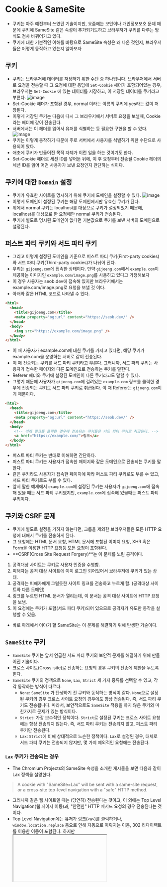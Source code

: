 # Cookie & SameSite
- 쿠키는 아주 예전부터 쓰였던 기술이지만, 요즘에는 보안이나 개인정보보호 문제 때문에 쿠키에 SameSite 같은 속성이 추가되기도하고 브라우저가 쿠키를 다루는 방식도 점차 바뀌어가고 있다.
- 쿠키에 대한 기본적인 이해를 바탕으로 SameSite 속성은 왜 나온 것인지, 브라우저들은 어떻게 동작하고 있는지 알아보자
## 쿠키
- 쿠키는 브라우저에 데이터를 저장하기 위한 수단 중 하나입니다. 브라우저에서 서버로 요청을 전송할 때 그 요청에 대한 응답에 `Set-Cookie` 헤더가 포함되어있는 경우, 브라우저는 `Set-Cookie` 에 있는 데이터를 저장하고, 이 저장된 데이터를 쿠키라고 부른다.
![image](https://github.com/user-attachments/assets/fc865cf2-6d59-4b45-9272-e17d18817d15)
- Set-Cookie 헤더가 포함된 경우, normal 이라는 이름의 쿠키에 yes라는 값이 저장된다.
- 이렇게 저장된 쿠키는 다음에 다시 그 브라우저에서 서버로 요청을 보낼때, Cookie라는 헤더에 같이 전송된다.
- 서버에서는 이 헤더를 읽어서 유저를 식별하는 등 필요한 구현을 할 수 있다.
![image](https://github.com/user-attachments/assets/5d53002b-db79-491e-af68-19702581bd48)
- 쿠키는 이렇게 동작하기 때문에 주로 서버에서 사용자를 식별하기 위한 수단으로 사용되어 왔다.
- 애초에 쿠키가 만들어진 목적 자체가 이런 일을 하는 것이기도 한다.
- Set-Cookie 헤더로 세션 ID를 넣어둔 뒤에, 이 후 요청부터 전송될 Cookie 헤더의 세션 ID를 읽어 어떤 사용자가 보낸 요청인지 판단하는 식이다.
## 쿠키에 대한 `Domain` 설정
- 쿠키가 유효한 사이트를 명시하기 위해 쿠키에 도메인을 설정할 수 있다.
![image](https://github.com/user-attachments/assets/f63cab06-2f21-4a84-bcd5-49840d58d927)
- 이렇게 도메인이 설정된 쿠키는 해당 도메인에서만 유효한 쿠키가 된다.
- 위에서 normal 쿠키는 localhost를 대상으로 쿠키가 설정되었기 때문에, localhost를 대상으로 한 요청에만 normal 쿠키가 전송된다.
- 쿠키에 별도로 명시된 도메인이 없다면 기본값으로 쿠키를 보낸 서버의 도메인으로 설정된다.
## 퍼스트 파티 쿠키와 서드 파티 쿠키
- 그리고 이렇게 설정된 도메인을 기준으로 퍼스트 파티 쿠키(First-party cookies)와 서드 파티 쿠키(Third-party cookies)가 나뉘어 진다.
- 우리는 `gijoeng.com`에 접속한 상태이다. 만약 `gijoeng.com`에서 `example.com`이 제공하는 이미지인 `example.com/image.png`를 사용하고 있다고 가정해보자
- 이 경우 사용자는 seob.dev에 접속해 있지만 브라우저에서는 example.com/image.png로 요청을 보낼 것 이다.
- 아래와 같은 HTML 코드로 나타낼 수 있다.
```html
<html>
  <head>
    <title>gijoeng.com</title>
    <meta property="og:url" content="https://seob.dev/" />
  </head>
  <body>
    <img src="https://example.com/image.png" />
  </body>
</html>
```
- 이 때 사용자가 example.com에 대한 쿠키를 가지고 있다면, 해당 쿠키가 example.com을 운영하는 서버로 같이 전송된다.
- 이 때 전송되는 쿠키를 서드 파티 쿠키라고 부른다. 그러니까, 서드 파티 쿠키는 사용자가 접속한 페이지와 다른 도메인으로 전송하는 쿠키를 말한다.
- Referer 헤더와 쿠키에 설정된 도메인이 다른 쿠키라고도 말할 수 있다.
- 그렇기 때문에 사용자가 `gijoeng.com`에 걸려있는 `example.com` 링크를 클릭한 경우에 전송되는 쿠키도 서드 파티 쿠키로 취급된다. 이 때 Referer는 `gijoeng.com`이기 떼문이다.
```html
<html>
  <head>
    <title>gijoeng.com</title>
    <meta property="og:url" content="https://seob.dev/" />
  </head>
  <body>
    <!-- 아래 링크를 클릭한 경우에 전송되는 쿠키들은 서드 파티 쿠키로 취급된다. -->
    <a href="https://example.com/">링크</a>
  </body>
</html>
```
- 퍼스트 파티 쿠키는 반대로 이해하면 간단하다.
- 퍼스트 파티 쿠키는 사용자가 접속한 페이지와 같은 도메인으로 전송되는 쿠키를 말한다.
- 같은 쿠키라도 사용자가 접속한 페이지에 따라 퍼스트 파티 쿠키로도 부를 수 있고, 서드 파티 쿠키로도 부를 수 있다.
- 앞서 말한 예제에서 `example.com`에 설정된 쿠키는 사용자가 `gijoeng.com`에 접속해 있을 때는 서드 파티 쿠키였지만, `example.com`에 접속해 있을때는 퍼스트 파티 쿠키이다.
## 쿠키와 CSRF 문제
- 쿠키에 별도로 설정을 가하지 않는다면, 크롬을 제외한 브라우저들은 모든 HTTP 요청에 대해서 쿠키를 전송하게 된다.
- 그 요청에는 HTML 문서 요청, HTML 문서에 포함된 이미지 요청, XHR 혹은 Form을 이용한 HTTP 요청등 모든 요청이 포함된다.
- **CSRF(Cross Site Request Forgery)**는 이 문제를 노린 공격이다.
1. 공격대상 사이트는 쿠키로 사용자 인증을 수행함.
2. 피해자는 공격 대상 사이트에 이미 로그인 되어있어서 브라우저에 쿠키가 있는 상태.
3. 공격자는 피해자에게 그럴듯한 사이트 링크를 전송하고 누르게 함. (공격대상 사이트와 다른 도메인)
4. 링크를 누르면 HTML 문서가 열리는데, 이 문서는 공격 대상 사이트에 HTTP 요청을 보냄.
5. 이 요청에는 쿠키가 포함(서드 파티 쿠키)되어 있으므로 공격자가 유도한 동작을 실행할 수 있음.
- 바로 아래에서 이야기 할 SameSite는 이 문제를 해결하기 위해 탄생한 기술이다.
## `SameSite` 쿠키
- `SameSite` 쿠키는 앞서 언급한 서드 파티 쿠키의 보안적 문제를 해결하기 위해 만들어진 기술이다.
- 크로스 사이트(Cross-site)로 전송하는 요청의 경우 쿠키의 전송에 제한을 두도록 힌다.
- `SameSite` 쿠키의 정책으로 `None`, `Lax`, `Strict` 세 가지 종류를 선택할 수 있고, 각각 동작하는 방식이 다르다.
  - `None`: `SameSite` 가 탄생하기 전 쿠키와 동작하는 방식이 같다. `None`으로 설정된 쿠키의 경우 크로스 사이트 요청의 경우에도 항상 전송된다. 즉, 서드 파티 쿠키도 전송됩니다. 따라서, 보안적으로도 `SameSite` 적용을 하지 않은 쿠키와 마찬가지로 문제가 있는 방식이다.
  - `Strict`: 가장 보수적인 정책이다. `Strict`로 설정된 쿠키는 크로스 사이트 요청에는 항상 전송되지 않는다. 즉, 서드 파티 쿠키는 전송되지 않고, 퍼스트 파티 쿠키만 전송된다.
  - `Lax`: `Strict`에 비해 상대적으로 느슨한 정책이다. `Lax`로 설정된 경우, 대체로 서드 파티 쿠키는 전송되지 않지만, 몇 가지 예외적인 요청에는 전송된다.
### `Lax` 쿠키가 전송되는 경우
- The Chromium Projects의 SameSite 속성을 소개한 게시물을 보면 다음과 같이 Lax 정책을 설명한다.
> A cookie with "SameSite=Lax" will be sent with a same-site request, or a cross-site top-level navigation with a "safe" HTTP method.
- 그러니까 같은 웹 사이트일 때는 (당연히) 전송된다는 것이고, 이 외에는 Top Level Navigation(웹 페이지 이동)과, "안전한" HTTP 메서드 요청의 경우 전송된다는 것이다.
- Top Level Navigation에는 유저가 링크(`<a>`)를 클릭하거나, `window.location.replace` 등으로 인해 자동으로 이뤄지는 이동, 302 리다이렉트를 이용한 이동이 포함된다. 하지만 <iframe>이나 <img>를 문서에 삽입함으로서 발생하는 HTTP 요청은 "Navigation"이라고 할 수 없으니 `Lax` 쿠키가 전송되지 않고, `<iframe>` 안에서 페이지를 이동하는 경우는 "Top Level"이라고 할 수 없으므로 `Lax` 쿠키는 전송되지 않는다.
- 또한 "안전하지 않은" `POST`나 `DELETE` 같은 요청의 경우, `Lax` 쿠키는 전송되지 않는다. 하지만 `GET`처럼 서버의 서버의 상태를 바꾸지 않을 거라고 기대되는 요청에는 `Lax` 쿠키가 전송된다.
- 이 모든 내용은 서드 파티 쿠키에 한하는 것이고, 퍼스트 파티 쿠키는 `Lax`나 `Strict`여도 전송된다.
## 브라우저의 `SameSite` 구현
- 아마 적극적으로 SameSite 속성을 사용하고 있는 개발자는 많지 않을 거다.
- 우리가 SameSite에 주의를 기울여야 하는 이유는 브라우저들의 동작/정책 등이 변경되고 있기 때문이다.
### `Lax` by default
- 크롬은 SameSite를 가장 적극적으로 적용하고 있는 브라우저이다.
- 원래 SameSite를 명시하지 않은 쿠키는 SameSite가 None으로 동작했지만, 2020년 2월 4일 크롬 80 버전이 배포되면서 SameSite의 기본값이 Lax로 변경되었고, 이 변경사항은 운영되고 있는 웹 서비스들에게 많은 영향을 미쳤다.
- 특히 온라인 결제나 OAuth처럼 구현에 크로스 사이트 간의 페이지 전환이 필요한 경우 이러한 변경사항 때문에 원래 제공하던 기능이 제대로 동작하지 않은 경우도 있었다. 물론 시간이 꽤 지났기 때문에 현재 운영되는 서비스들은 대부분 대응되어 있을 거다.
- 나도 오늘 이런 히스토리를 몰라서 하루종일 삽질했다. (헤맨만큼 내땅이다. 이럴때 쓰는말 맞나???)
## `Secure` 필수 정책
- `SameSite` 속성으로 `None`을 사용하려면 반드시 해당 쿠키는 Secure 쿠키여야한다.
- `Secure` 쿠키는 HTTPS가 적용된(구간 암호화된) 요청에만 전송되는 쿠키이다.
- 크롬에서는 `SameSite`=`None`으로 `Set-Cookie`를 사용하면 다음과 같이 쿠키 자체가 제대로 설정되지 않는다.
